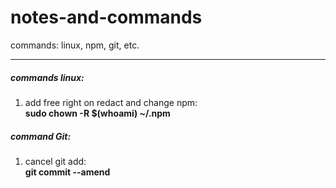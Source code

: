 # notes-and-commands
commands: linux, npm, git, etc.

***
##### commands linux:

1. add free right on redact and change npm:<br>
    __sudo chown -R $(whoami) ~/.npm__ 

##### command Git:

1. cancel git add:<br>
    __git commit --amend__